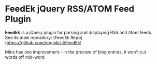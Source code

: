 FeedEk jQuery RSS/ATOM Feed Plugin
======

**FeedEk** is a jQuery plugin for parsing and displaying RSS and Atom feeds. See its main repository:
[FeedEk Repo] (https://github.com/enginkizil/FeedEk)

Mine has one improvement - in the preview of blog entries, it won't cut words off mid-word
